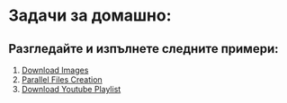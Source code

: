 # Задачи за домашно:

## Разгледайте и изпълнете следните примери:

1. [Download Images](./Examples/image_downloader_parralel_and_async/main.py)
2. [Parallel Files Creation](./Examples/writing_files_threaded/main.py)
3. [Download Youtube Playlist](./Examples/youtube_downloader/main.py)